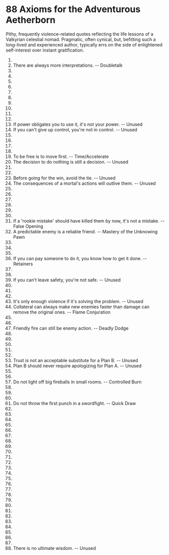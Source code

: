 # 88 Axioms for the Adventurous Aetherborn

Pithy, frequently violence-related quotes reflecting the life lessons of a Valkyrian celestial nomad. Pragmatic, often cynical, but, befitting such a long-lived and experienced author, typically errs on the side of enlightened self-interest over instant gratification.

1. 
2. There are always more interpretations. -- Doubletalk
3. 
4. 
5. 
6. 
7. 
8. 
9. 
10. 
11. 
12. 
13. If power obligates you to use it, it's not your power. -- Unused
14. If you can't give up control, you're not in control. -- Unused
15. 
16. 
17. 
18. 
19. To be free is to move first. -- Time/Accelerate
20. The decision to do nothing is still a decision. -- Unused
21. 
22. 
23. Before going for the win, avoid the tie. -- Unused
24. The consequences of a mortal's actions will outlive them. -- Unused
25. 
26. 
27. 
28. 
29. 
30. 
31. If a 'rookie mistake' should have killed them by now, it's not a mistake. -- False Opening
32. A predictable enemy is a reliable friend. -- Mastery of the Unknowing Pawn  
33. 
34. 
35. 
36. If you can pay someone to do it, you know how to get it done. -- Retainers
37. 
38. 
39. If you can't leave safety, you're not safe. -- Unused
40. 
41. 
42. 
43. It's only enough violence if it's solving the problem. -- Unused
44. Collateral can always make new enemies faster than damage can remove the original ones. -- Flame Conjuration
45. 
46. 
47. Friendly fire can still be enemy action. -- Deadly Dodge  
48. 
49. 
50. 
51. 
52. 
53. Trust is not an acceptable substitute for a Plan B. -- Unused
54. Plan B should never require apologizing for Plan A. -- Unused
55. 
56. 
57. Do not light off big fireballs in small rooms. -- Controlled Burn
58. 
59. 
60. 
61. Do not throw the first punch in a swordfight. -- Quick Draw  
62. 
63. 
64. 
65. 
66. 
67. 
68. 
69. 
70. 
71. 
72. 
73. 
74. 
75. 
76. 
77. 
78. 
79. 
80. 
81. 
82. 
83. 
84. 
85. 
86. 
87. 
88. There is no ultimate wisdom. -- Unused